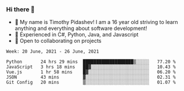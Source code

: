 ### Hi there 👋
- :adult: My name is Timothy Pidashev! I am a 16 year old striving to learn anything and everything about software development!
- :evergreen_tree: Experienced in C#, Python, Java, and Javascript
- 👯 Open to collaborating on projects

<!--START_SECTION:waka-->
```text
Week: 20 June, 2021 - 26 June, 2021

Python       24 hrs 29 mins  ███████████████████▒░░░░░   77.20 % 
JavaScript   3 hrs 18 mins   ██▓░░░░░░░░░░░░░░░░░░░░░░   10.43 % 
Vue.js       1 hr 58 mins    █▓░░░░░░░░░░░░░░░░░░░░░░░   06.20 % 
JSON         43 mins         ▓░░░░░░░░░░░░░░░░░░░░░░░░   02.31 % 
Git Config   20 mins         ▒░░░░░░░░░░░░░░░░░░░░░░░░   01.07 % 
```
<!--END_SECTION:waka-->
